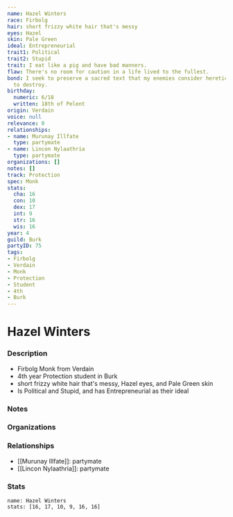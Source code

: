 ```yaml
---
name: Hazel Winters
race: Firbolg
hair: short frizzy white hair that's messy
eyes: Hazel
skin: Pale Green
ideal: Entrepreneurial
trait1: Political
trait2: Stupid
trait: I eat like a pig and have bad manners.
flaw: There's no room for caution in a life lived to the fullest.
bond: I seek to preserve a sacred text that my enemies consider heretical and seek
  to destroy.
birthday:
  numeric: 6/18
  written: 18th of Pelent
origin: Verdain
voice: null
relevance: 0
relationships:
- name: Murunay Illfate
  type: partymate
- name: Lincon Nylaathria
  type: partymate
organizations: []
notes: []
track: Protection
spec: Monk
stats:
  cha: 16
  con: 10
  dex: 17
  int: 9
  str: 16
  wis: 16
year: 4
guild: Burk
partyID: 75
tags:
- Firbolg
- Verdain
- Monk
- Protection
- Student
- 4th
- Burk
---
```

# Hazel Winters
### Description
- Firbolg Monk from Verdain
- 4th year Protection student in Burk
- short frizzy white hair that's messy, Hazel eyes, and Pale Green skin
- Is Political and Stupid, and has Entrepreneurial as their ideal

### Notes

### Organizations

### Relationships
- [[Murunay Illfate]]: partymate
- [[Lincon Nylaathria]]: partymate

### Stats
```statblock
name: Hazel Winters
stats: [16, 17, 10, 9, 16, 16]
```